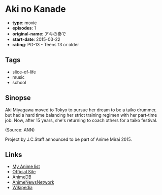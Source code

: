 # Aki no Kanade

-   **type**: movie
-   **episodes**: 1
-   **original-name**: アキの奏で
-   **start-date**: 2015-03-22
-   **rating**: PG-13 - Teens 13 or older

## Tags

-   slice-of-life
-   music
-   school

## Sinopse

Aki Miyagawa moved to Tokyo to pursue her dream to be a taiko drummer, but had a hard time balancing her strict training regimen with her part-time job. Now, after 15 years, she's returning to coach others for a taiko festival.

(Source: ANN)

Project by J.C.Staff announced to be part of Anime Mirai 2015.

## Links

-   [My Anime list](https://myanimelist.net/anime/29513/Aki_no_Kanade)
-   [Official Site](http://animemirai.jp/akino.html)
-   [AnimeDB](http://anidb.info/perl-bin/animedb.pl?show=anime&aid=11100)
-   [AnimeNewsNetwork](http://www.animenewsnetwork.com/encyclopedia/anime.php?id=16805)
-   [Wikipedia](http://en.wikipedia.org/wiki/Young_Animator_Training_Project#Anime_Mirai_2015)
